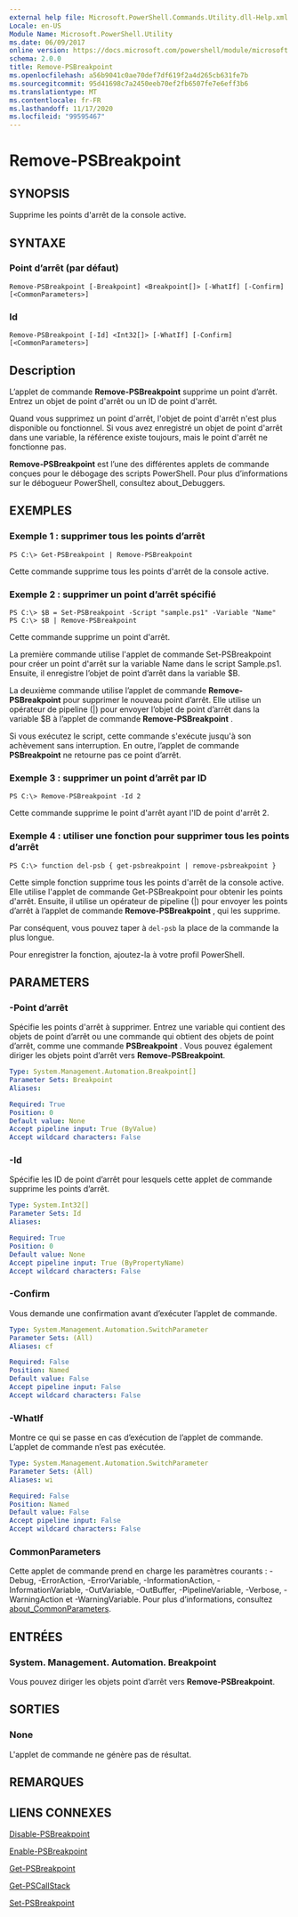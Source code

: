 ```yaml
---
external help file: Microsoft.PowerShell.Commands.Utility.dll-Help.xml
Locale: en-US
Module Name: Microsoft.PowerShell.Utility
ms.date: 06/09/2017
online version: https://docs.microsoft.com/powershell/module/microsoft.powershell.utility/remove-psbreakpoint?view=powershell-7.2&WT.mc_id=ps-gethelp
schema: 2.0.0
title: Remove-PSBreakpoint
ms.openlocfilehash: a56b9041c0ae70def7df619f2a4d265cb631fe7b
ms.sourcegitcommit: 95d41698c7a2450eeb70ef2fb6507fe7e6eff3b6
ms.translationtype: MT
ms.contentlocale: fr-FR
ms.lasthandoff: 11/17/2020
ms.locfileid: "99595467"
---
```

# Remove-PSBreakpoint

## SYNOPSIS
Supprime les points d'arrêt de la console active.

## SYNTAXE

### Point d’arrêt (par défaut)

```
Remove-PSBreakpoint [-Breakpoint] <Breakpoint[]> [-WhatIf] [-Confirm] [<CommonParameters>]
```

### Id

```
Remove-PSBreakpoint [-Id] <Int32[]> [-WhatIf] [-Confirm] [<CommonParameters>]
```

## Description
L’applet de commande **Remove-PSBreakpoint** supprime un point d’arrêt.
Entrez un objet de point d'arrêt ou un ID de point d'arrêt.

Quand vous supprimez un point d'arrêt, l'objet de point d'arrêt n'est plus disponible ou fonctionnel.
Si vous avez enregistré un objet de point d'arrêt dans une variable, la référence existe toujours, mais le point d'arrêt ne fonctionne pas.

**Remove-PSBreakpoint** est l’une des différentes applets de commande conçues pour le débogage des scripts PowerShell.
Pour plus d’informations sur le débogueur PowerShell, consultez about_Debuggers.

## EXEMPLES

### Exemple 1 : supprimer tous les points d’arrêt

```
PS C:\> Get-PSBreakpoint | Remove-PSBreakpoint
```

Cette commande supprime tous les points d'arrêt de la console active.

### Exemple 2 : supprimer un point d’arrêt spécifié

```
PS C:\> $B = Set-PSBreakpoint -Script "sample.ps1" -Variable "Name"
PS C:\> $B | Remove-PSBreakpoint
```

Cette commande supprime un point d'arrêt.

La première commande utilise l'applet de commande Set-PSBreakpoint pour créer un point d'arrêt sur la variable Name dans le script Sample.ps1.
Ensuite, il enregistre l’objet de point d’arrêt dans la variable $B.

La deuxième commande utilise l’applet de commande **Remove-PSBreakpoint** pour supprimer le nouveau point d’arrêt.
Elle utilise un opérateur de pipeline (|) pour envoyer l’objet de point d’arrêt dans la variable $B à l’applet de commande **Remove-PSBreakpoint** .

Si vous exécutez le script, cette commande s'exécute jusqu'à son achèvement sans interruption.
En outre, l’applet de commande **PSBreakpoint** ne retourne pas ce point d’arrêt.

### Exemple 3 : supprimer un point d’arrêt par ID

```
PS C:\> Remove-PSBreakpoint -Id 2
```

Cette commande supprime le point d'arrêt ayant l'ID de point d'arrêt 2.

### Exemple 4 : utiliser une fonction pour supprimer tous les points d’arrêt

```
PS C:\> function del-psb { get-psbreakpoint | remove-psbreakpoint }
```

Cette simple fonction supprime tous les points d'arrêt de la console active.
Elle utilise l'applet de commande Get-PSBreakpoint pour obtenir les points d'arrêt.
Ensuite, il utilise un opérateur de pipeline (|) pour envoyer les points d’arrêt à l’applet de commande **Remove-PSBreakpoint** , qui les supprime.

Par conséquent, vous pouvez taper à `del-psb` la place de la commande la plus longue.

Pour enregistrer la fonction, ajoutez-la à votre profil PowerShell.

## PARAMETERS

### -Point d’arrêt
Spécifie les points d'arrêt à supprimer.
Entrez une variable qui contient des objets de point d’arrêt ou une commande qui obtient des objets de point d’arrêt, comme une commande **PSBreakpoint** .
Vous pouvez également diriger les objets point d’arrêt vers **Remove-PSBreakpoint**.

```yaml
Type: System.Management.Automation.Breakpoint[]
Parameter Sets: Breakpoint
Aliases:

Required: True
Position: 0
Default value: None
Accept pipeline input: True (ByValue)
Accept wildcard characters: False
```

### -Id
Spécifie les ID de point d’arrêt pour lesquels cette applet de commande supprime les points d’arrêt.

```yaml
Type: System.Int32[]
Parameter Sets: Id
Aliases:

Required: True
Position: 0
Default value: None
Accept pipeline input: True (ByPropertyName)
Accept wildcard characters: False
```

### -Confirm
Vous demande une confirmation avant d’exécuter l’applet de commande.

```yaml
Type: System.Management.Automation.SwitchParameter
Parameter Sets: (All)
Aliases: cf

Required: False
Position: Named
Default value: False
Accept pipeline input: False
Accept wildcard characters: False
```

### -WhatIf
Montre ce qui se passe en cas d’exécution de l’applet de commande.
L’applet de commande n’est pas exécutée.

```yaml
Type: System.Management.Automation.SwitchParameter
Parameter Sets: (All)
Aliases: wi

Required: False
Position: Named
Default value: False
Accept pipeline input: False
Accept wildcard characters: False
```

### CommonParameters
Cette applet de commande prend en charge les paramètres courants : -Debug, -ErrorAction, -ErrorVariable, -InformationAction, -InformationVariable, -OutVariable, -OutBuffer, -PipelineVariable, -Verbose, -WarningAction et -WarningVariable. Pour plus d’informations, consultez [about_CommonParameters](https://go.microsoft.com/fwlink/?LinkID=113216).

## ENTRÉES

### System. Management. Automation. Breakpoint
Vous pouvez diriger les objets point d’arrêt vers **Remove-PSBreakpoint**.

## SORTIES

### None
L'applet de commande ne génère pas de résultat.

## REMARQUES

## LIENS CONNEXES

[Disable-PSBreakpoint](Disable-PSBreakpoint.md)

[Enable-PSBreakpoint](Enable-PSBreakpoint.md)

[Get-PSBreakpoint](Get-PSBreakpoint.md)

[Get-PSCallStack](Get-PSCallStack.md)

[Set-PSBreakpoint](Set-PSBreakpoint.md)

